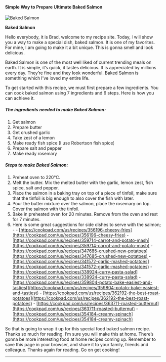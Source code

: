             

#### Simple Way to Prepare Ultimate Baked Salmon

![Baked Salmon](https://img-global.cpcdn.com/recipes/5116486742441984/751x532cq70/baked-salmon-recipe-main-photo.jpg)

**Baked Salmon**

Hello everybody, it is Brad, welcome to my recipe site. Today, I will show you a way to make a special dish, baked salmon. It is one of my favorites. For mine, I am going to make it a bit unique. This is gonna smell and look delicious.

Baked Salmon is one of the most well liked of current trending meals on earth. It is simple, it’s quick, it tastes delicious. It is appreciated by millions every day. They’re fine and they look wonderful. Baked Salmon is something which I’ve loved my entire life.

To get started with this recipe, we must first prepare a few ingredients. You can cook baked salmon using 7 ingredients and 6 steps. Here is how you can achieve it.

##### The ingredients needed to make Baked Salmon:

1.  Get salmon
2.  Prepare butter
3.  Get crushed garlic
4.  Take zest of a lemon
5.  Make ready fish spice (I use Robertson fish spice)
6.  Prepare salt and pepper
7.  Make ready rosemary

##### Steps to make Baked Salmon:

1.  Preheat oven to 220°C.
2.  Melt the butter. Mix the melted butter with the garlic, lemon zest, fish spice, salt and pepper.
3.  Place the salmon in a baking tray on top of a piece of tinfoil, make sure that the tinfoil is big enough to also cover the fish with later.
4.  Pour the butter mixture over the salmon, place the rosemary on top. Cover the salmon with the tinfoil.
5.  Bake in preheated oven for 20 minutes. Remove from the oven and rest for 7 minutes.
6.  Here is some great suggestions for side dishes to serve with the salmon; - - [https://cookpad.com/us/recipes/356196-cheesy-fries](https://cookpad.com/us/recipes/356196-cheesy-fries) - [https://cookpad.com/us/recipes/359714-carrot-and-potato-mash](https://cookpad.com/us/recipes/359714-carrot-and-potato-mash) - [https://cookpad.com/us/recipes/347685-crushed-new-potatoes](https://cookpad.com/us/recipes/347685-crushed-new-potatoes) - [https://cookpad.com/us/recipes/341572-garlic-mashed-potatoes](https://cookpad.com/us/recipes/341572-garlic-mashed-potatoes) - [https://cookpad.com/us/recipes/338924-curry-pasta-salad](https://cookpad.com/us/recipes/338924-curry-pasta-salad) - [https://cookpad.com/us/recipes/359804-potato-bake-easiest-and-tastiest](https://cookpad.com/us/recipes/359804-potato-bake-easiest-and-tastiest) - [https://cookpad.com/us/recipes/362192-the-best-roast-potatoes](https://cookpad.com/us/recipes/362192-the-best-roast-potatoes) - [https://cookpad.com/us/recipes/363711-roasted-butternut](https://cookpad.com/us/recipes/363711-roasted-butternut) - [https://cookpad.com/us/recipes/354184-creamy-spinach](https://cookpad.com/us/recipes/354184-creamy-spinach)

So that is going to wrap it up for this special food baked salmon recipe. Thanks so much for reading. I’m sure you will make this at home. There’s gonna be more interesting food at home recipes coming up. Remember to save this page in your browser, and share it to your family, friends and colleague. Thanks again for reading. Go on get cooking!

* * *